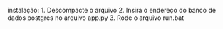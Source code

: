 instalação:
    1. Descompacte o arquivo
    2. Insira o endereço do banco de dados postgres no arquivo app.py
    3. Rode o arquivo run.bat
